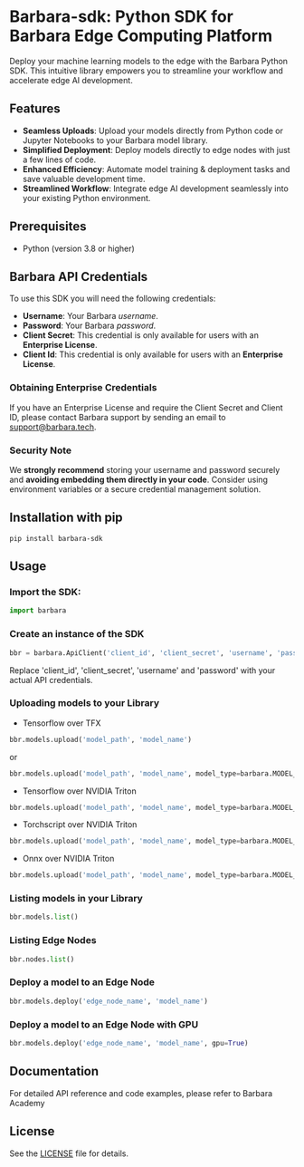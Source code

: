 # Barbara-sdk: Python SDK for Barbara Edge Computing Platform

Deploy your machine learning models to the edge with the Barbara Python SDK. This intuitive library empowers you to streamline your workflow and accelerate edge AI development.

## Features

* **Seamless Uploads**: Upload your models directly from Python code or Jupyter Notebooks to your Barbara model library.
* **Simplified Deployment**: Deploy models directly to edge nodes with just a few lines of code.
* **Enhanced Efficiency**: Automate model training & deployment tasks and save valuable development time.
* **Streamlined Workflow**: Integrate edge AI development seamlessly into your existing Python environment.

## Prerequisites

* Python (version 3.8 or higher)

## Barbara API Credentials

To use this SDK you will need the following credentials:

* **Username**: Your Barbara *username*.
* **Password**: Your Barbara *password*.
* **Client Secret**: This credential is only available for users with an **Enterprise License**.
* **Client Id**: This credential is only available for users with an **Enterprise License**.

### Obtaining Enterprise Credentials

If you have an Enterprise License and require the Client Secret and Client ID, please contact Barbara support by sending an email to [support@barbara.tech](mailto:support@barbara.tech).

### Security Note

We **strongly recommend** storing your username and password securely and **avoiding embedding them directly in your code**. Consider using environment variables or a secure credential management solution.

## Installation with pip

```console
pip install barbara-sdk
```

## Usage

### Import the SDK:

```python
import barbara
```

### Create an instance of the SDK

```python
bbr = barbara.ApiClient('client_id', 'client_secret', 'username', 'password')
```

Replace 'client_id', 'client_secret', 'username' and 'password' with your actual API credentials.

### Uploading models to your Library

- Tensorflow over TFX

```python
bbr.models.upload('model_path', 'model_name')
```
or
```python
bbr.models.upload('model_path', 'model_name', model_type=barbara.MODEL_TYPE=TENSORFLOW_SAVED_MODEL, engine=barbara.ENGINE_TYPE.TENSORFLOW_TFX)
```

- Tensorflow over NVIDIA Triton

```python
bbr.models.upload('model_path', 'model_name', model_type=barbara.MODEL_TYPE.TENSORFLOW_SAVED_MODEL, engine=barbara.ENGINE_TYPE.NVIDIA_TRITON)
```

- Torchscript over NVIDIA Triton

```python
bbr.models.upload('model_path', 'model_name', model_type=barbara.MODEL_TYPE.PYTORCH_TORCHSCRIPT, engine=barbara.ENGINE_TYPE.NVIDIA_TRITON)
```

- Onnx over NVIDIA Triton

```python
bbr.models.upload('model_path', 'model_name', model_type=barbara.MODEL_TYPE.ONNX, engine=barbara.ENGINE_TYPE.NVIDIA_TRITON)
```

### Listing models in your Library

```python
bbr.models.list()
```

### Listing Edge Nodes

```python
bbr.nodes.list()
```

### Deploy a model to an Edge Node

```python
bbr.models.deploy('edge_node_name', 'model_name')
```

### Deploy a model to an Edge Node with GPU

```python
bbr.models.deploy('edge_node_name', 'model_name', gpu=True)
```

## Documentation

For detailed API reference and code examples, please refer to Barbara Academy



## License

See the [LICENSE](./LICENSE) file for details.